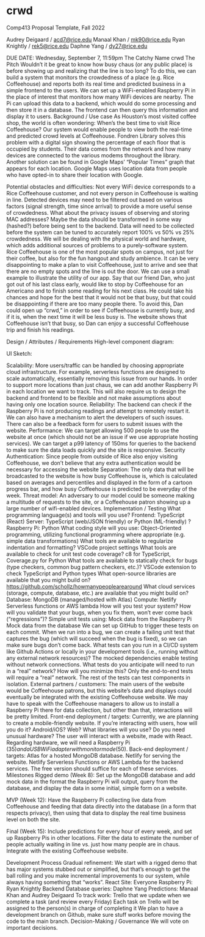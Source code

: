 # crwd

Comp413 Proposal Template, Fall 2022

Audrey Deigaard / acd7@rice.edu
Manaal Khan /  mk90@rice.edu
Ryan Knightly / rek5@rice.edu
Daphne Yang / dy27@rice.edu
 
DUE DATE: Wednesday, September 7, 11:59pm
The Catchy Name
crwd
The Pitch
Wouldn’t it be great to know how busy chaus (or any public place) is before showing up and realizing that the line is too long? To do this, we can build a system that monitors the crowdedness of a place (e.g. Rice Coffeehouse) and reports both its real time and predicted business in a simple frontend to the users. We can set up a WiFi-enabled Raspberry Pi in the place of interest that monitors how many WiFi devices are nearby. The Pi can upload this data to a backend, which would do some processing and then store it in a database. The frontend can then query this information and display it to users.
Background / Use case
As Houston’s most visited coffee shop, the world is often wondering: When’s the best time to visit Rice Coffeehouse? Our system would enable people to view both the real-time and predicted crowd levels at Coffeehouse. Fondren Library solves this problem with a digital sign showing the percentage of each floor that is occupied by students. Their data comes from the network and how many devices are connected to the various modems throughout the library. Another solution can be found in Google Maps’ “Popular Times” graph that appears for each location. Google Maps uses location data from people who have opted-in to share their location with Google.
 
Potential obstacles and difficulties:
Not every WiFi device corresponds to a Rice Coffeehouse customer, and not every person in Coffeehouse is waiting in line. Detected devices may need to be filtered out based on various factors (signal strength, time since arrival) to provide a more useful sense of crowdedness.
What about the privacy issues of observing and storing MAC addresses? Maybe the data should be transformed in some way (hashed?) before being sent to the backend.
Data will need to be collected before the system can be tuned to accurately report 100% vs 50% vs 25% crowdedness.
We will be dealing with the physical world and hardware, which adds additional sources of problems to a purely-software system.
Rice Coffeehouse is one of the most popular spots on campus, not just for their coffee, but also for the fun hangout and study ambience. It can be very disappointing to make a plan to visit Coffeehouse, just to arrive and see that there are no empty spots and the line is out the door. We can use a small example to illustrate the utility of our app. Say that our friend Dan, who just got out of his last class early, would like to stop by Coffeehouse for an Americano and to finish some reading for his next class. He could take his chances and hope for the best that it would not be that busy, but that could be disappointing if there are too many people there. To avoid this, Dan could open up “crwd,” in order to see if Coffeehouse is currently busy, and if it is, when the next time it will be less busy is. The website shows that Coffeehouse isn’t that busy, so Dan can enjoy a successful Coffeehouse trip and finish his readings.

Design / Attributes / Requirements
High-level component diagram:






UI Sketch:

Scalability: More users/traffic can be handled by choosing appropriate cloud infrastructure. For example, serverless functions are designed to scale automatically, essentially removing this issue from our hands. In order to support more locations than just chaus, we can add another Raspberry Pi in each location we want to track. This will also require us to design the backend and frontend to be flexible and not make assumptions about having only one location source.
Reliability: The backend can check if the Raspberry Pi is not producing readings and attempt to remotely restart it. We can also have a mechanism to alert the developers of such issues. There can also be a feedback form for users to submit issues with the website.
Performance: We can target allowing 500 people to use the website at once (which should not be an issue if we use appropriate hosting services). We can target a p99 latency of 150ms for queries to the backend to make sure the data loads quickly and the site is responsive.
Security
Authentication: Since people from outside of Rice also enjoy visiting Coffeehouse, we don’t believe that any extra authentication would be necessary for accessing the website
Separation: The only data that will be broadcasted to the website is how busy Coffeehouse is, which is calculated based on averages and percentiles and displayed in the form of a cartoon progress bar, and how busy Coffeehouse is predicted to be everyday of the week.
Threat model: An adversary to our model could be someone making a multitude of requests to the site, or a Coffeehouse patron showing up a large number of wifi-enabled devices.
Implementation / Testing
What programming language(s) and tools will you use?
Frontend: TypeScript (React)
Server: TypeScript (web/JSON friendly) or Python (ML-friendly) ?
Raspberry Pi: Python
What coding style will you use: 
Object-Oriented programming, utilizing functional programming where appropriate (e.g. simple data transformations)
What tools are available to regularize indentation and formatting? 
VSCode project settings
What tools are available to check for unit test code coverage?
c8 for TypeScript, Coverage.py for Python
What tools are available to statically check for bugs (type checkers, common bug pattern checkers, etc.)?
VSCode extension to check TypeScript and Python types
What open-source libraries are available that you might build on?
https://github.com/schollz/howmanypeoplearearound
What cloud services (storage, compute, database, etc.) are available that you might build on?
Database: MongoDB (managed/hosted with Atlas)
Compute: Netlify Serverless functions or AWS lambda
How will you test your system? How will you validate that your bugs, when you fix them, won’t ever come back (“regressions”)?
Simple unit tests using:
Mock data from the Raspberry Pi
Mock data from the database
We can set up GitHub to trigger these tests on each commit. When we run into a bug, we can create a failing unit test that captures the bug (which will succeed when the bug is fixed), so we can make sure bugs don’t come back.
What tests can you run in a CI/CD system like Github Actions or locally in your development tools (i.e., running without any external network resources)?
The mocked dependencies enable testing without network connections.
What tests do you anticipate will need to run in a “real” network? How will you minimize this?
Only the end-to-end tests will require a “real” network. The rest of the tests can test components in isolation.
External partners / customers: The main users of the website would be Coffeehouse patrons, but this website’s data and displays could eventually be integrated with the existing Coffeehouse website. We may have to speak with the Coffeehouse managers to allow us to install a Raspberry Pi there for data collection, but other than that, interactions will be pretty limited.
Front-end deployment / targets: Currently, we are planning to create a mobile-friendly website.
If you’re interacting with users, how will you do it? Android/iOS? Web? What libraries will you use? Do you need unusual hardware?
The user will interact with a website, made with React. Regarding hardware, we will need a Raspberry Pi ($35) and a USB WiFi adapter with monitor mode ($50).
Back-end deployment / targets:
Atlas for a hosted MongoDB database.
Netlify for serving the website.
Netlify Serverless Functions or AWS Lambda for the backend services.
The free version should suffice for each of these services.
Milestones
Rigged demo (Week 8):  Set up the MongoDB database and add mock data in the format the Raspberry Pi will output, query from the database, and display the data in some initial, simple form on a website.

MVP (Week 12): Have the Raspberry Pi collecting live data from Coffeehouse and feeding that data directly into the database (in a form that respects privacy), then using that data to display the real time business level on both the site. 

Final (Week 15): Include predictions for every hour of every week, and set up Raspberry Pis in other locations. Filter the data to estimate the number of people actually waiting in line vs. just how many people are in chaus. Integrate with the existing Coffeehouse website.




Development Process
Gradual refinement: We start with a rigged demo that has major systems stubbed out or simplified, but that’s enough to get the ball rolling and you make incremental improvements to our system, while always having something that “works”.
React Site: Everyone 
Raspberry Pi: Ryan Knightly
Backend
Database queries: Daphne Yang
Predictions: Manaal Khan and Audrey Deigaard
To track work: Trello that we update when we complete a task (and review every Friday)
Each task on Trello will be assigned to the person(s) in charge of completing it
We plan to have a development branch on Github, make sure stuff works before moving the code to the main branch.
Decision-Making / Governance
We will vote on important decisions.
